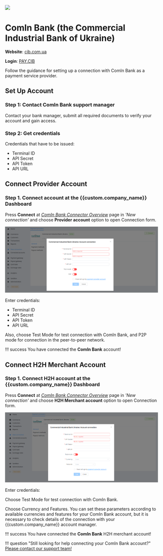 <img src="https://static.openfintech.io/payment_providers/cib/logo.svg?w=400" width="400px" >

# ComIn Bank (the Commercial Industrial Bank of Ukraine)

**Website**: [cib.com.ua](https://cib.com.ua/uk)

**Login**: [PAY.CIB](https://pay.cib.com.ua:7002/ifobsClient/LoginShow.action)

Follow the guidance for setting up a connection with ComIn Bank as a payment service provider.

## Set Up Account

### Step 1: Contact ComIn Bank support manager

Contact your bank manager, submit all required documents to verify your account and gain access.

### Step 2: Get credentials

Credentials that have to be issued:

* Terminal ID
* API Secret
* API Token
* API URL

## Connect Provider Account

### Step 1. Connect account at the {{custom.company_name}} Dashboard

Press **Connect** at [*ComIn Bank Connector Overview*]({{custom.dashboard_base_url}}connect-directory/payment-providers/cib/general) page in *'New connection'* and choose **Provider account** option to open Connection form.

![Connect](images/provider-account.png)

Enter credentials:

* Terminal ID
* API Secret
* API Token
* API URL

Also, choose Test Mode for test connection with ComIn Bank, and P2P mode for connection in  the peer-to-peer network.

!!! success
    You have connected the **ComIn Bank** account!

## Connect H2H Merchant Account

### Step 1. Connect H2H account at the {{custom.company_name}} Dashboard

Press **Connect** at [*ComIn Bank Connector Overview*]({{custom.dashboard_base_url}}connect-directory/payment-providers/cib/general) page in *'New connection'* and choose **H2H Merchant account** option to open Connection form.

![Connect](images/h2h-merchant-account.png)

Enter credentials:

Choose Test Mode for test connection with ComIn Bank.

Choose Currency and Features. You can set these parameters according to available currencies and features for your ComIn Bank account, but it is necessary to check details of the connection with your {{custom.company_name}} account manager.

!!! success
    You have connected the **ComIn Bank** H2H merchant account!

!!! question "Still looking for help connecting your ComIn Bank account?"
    [Please contact our support team!](mailto:{{custom.support_email}})
